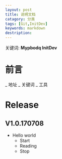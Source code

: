 ```yaml
---
layout: post
title: 说明文档
catagory: 分类
tags: [Git,InitDev]
keywords: markdown
destription: 
---
```


关键词: **Mypbodq InitDev**

# 前言
 _ 地址
 _ 关键词
 _ 工具 

# Release
## V1.0.170708
* Hello world
  * Start
  * Reading 
  * Stop
